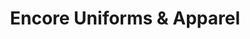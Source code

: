 ---
title: "Encore Uniforms & Apparel"
url: /fort-collins/encore-uniforms-and-apparel/
shop: clothes
---